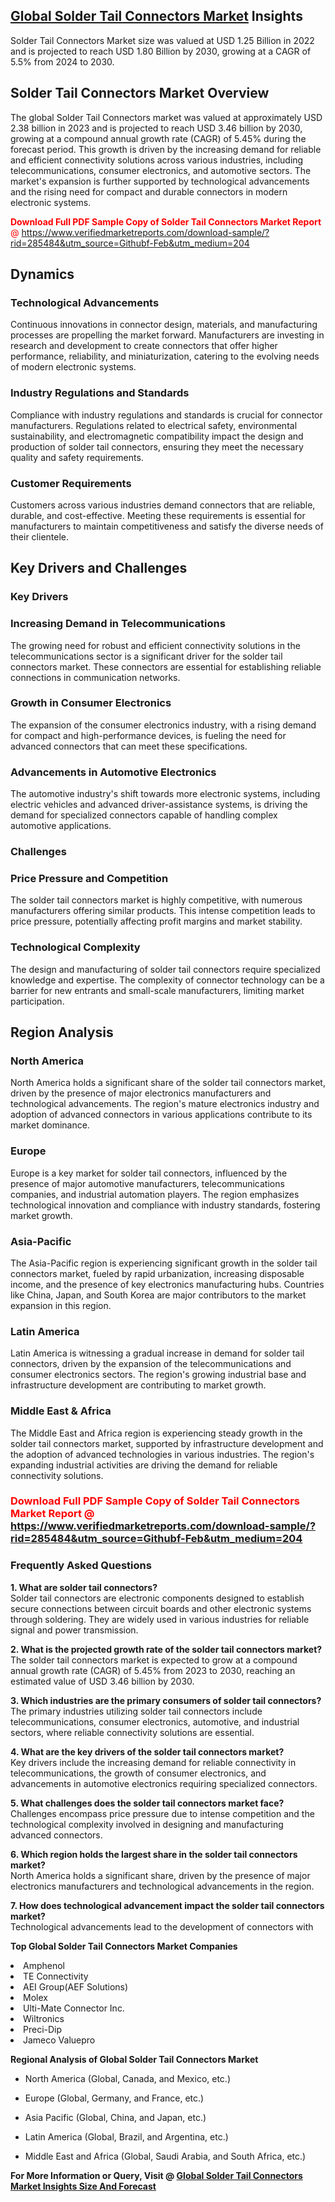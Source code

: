<h2><a href="https://www.verifiedmarketreports.com/download-sample/?rid=285484&amp;utm_source=Githubf&amp;utm_medium=204" target="_blank">Global Solder Tail Connectors Market</a> Insights</h2><p>Solder Tail Connectors Market size was valued at USD 1.25 Billion in 2022 and is projected to reach USD 1.80 Billion by 2030, growing at a CAGR of 5.5% from 2024 to 2030.</p><p> <h2>Solder Tail Connectors Market Overview</h2> <p>The global Solder Tail Connectors market was valued at approximately USD 2.38 billion in 2023 and is projected to reach USD 3.46 billion by 2030, growing at a compound annual growth rate (CAGR) of 5.45% during the forecast period. This growth is driven by the increasing demand for reliable and efficient connectivity solutions across various industries, including telecommunications, consumer electronics, and automotive sectors. The market's expansion is further supported by technological advancements and the rising need for compact and durable connectors in modern electronic systems. </p> <p><p><span class=""><span style="color: #ff0000;"><strong>Download Full PDF Sample Copy of Solder Tail Connectors Market Report</strong> @ </span><a href="https://www.verifiedmarketreports.com/download-sample/?rid=285484&amp;utm_source=Githubf-Feb&amp;utm_medium=204" target="_blank">https://www.verifiedmarketreports.com/download-sample/?rid=285484&amp;utm_source=Githubf-Feb&amp;utm_medium=204</a></span></p></p> <h2>Dynamics</h2> <h3>Technological Advancements</h3> <p>Continuous innovations in connector design, materials, and manufacturing processes are propelling the market forward. Manufacturers are investing in research and development to create connectors that offer higher performance, reliability, and miniaturization, catering to the evolving needs of modern electronic systems. </p> <h3>Industry Regulations and Standards</h3> <p>Compliance with industry regulations and standards is crucial for connector manufacturers. Regulations related to electrical safety, environmental sustainability, and electromagnetic compatibility impact the design and production of solder tail connectors, ensuring they meet the necessary quality and safety requirements. </p> <h3>Customer Requirements</h3> <p>Customers across various industries demand connectors that are reliable, durable, and cost-effective. Meeting these requirements is essential for manufacturers to maintain competitiveness and satisfy the diverse needs of their clientele. </p> <h2>Key Drivers and Challenges</h2> <h3>Key Drivers</h3> <h3>Increasing Demand in Telecommunications</h3> <p>The growing need for robust and efficient connectivity solutions in the telecommunications sector is a significant driver for the solder tail connectors market. These connectors are essential for establishing reliable connections in communication networks. </p> <h3>Growth in Consumer Electronics</h3> <p>The expansion of the consumer electronics industry, with a rising demand for compact and high-performance devices, is fueling the need for advanced connectors that can meet these specifications. </p> <h3>Advancements in Automotive Electronics</h3> <p>The automotive industry's shift towards more electronic systems, including electric vehicles and advanced driver-assistance systems, is driving the demand for specialized connectors capable of handling complex automotive applications. </p> <h3>Challenges</h3> <h3>Price Pressure and Competition</h3> <p>The solder tail connectors market is highly competitive, with numerous manufacturers offering similar products. This intense competition leads to price pressure, potentially affecting profit margins and market stability. </p> <h3>Technological Complexity</h3> <p>The design and manufacturing of solder tail connectors require specialized knowledge and expertise. The complexity of connector technology can be a barrier for new entrants and small-scale manufacturers, limiting market participation. </p> <h2>Region Analysis</h2> <h3>North America</h3> <p>North America holds a significant share of the solder tail connectors market, driven by the presence of major electronics manufacturers and technological advancements. The region's mature electronics industry and adoption of advanced connectors in various applications contribute to its market dominance. </p> <h3>Europe</h3> <p>Europe is a key market for solder tail connectors, influenced by the presence of major automotive manufacturers, telecommunications companies, and industrial automation players. The region emphasizes technological innovation and compliance with industry standards, fostering market growth. </p> <h3>Asia-Pacific</h3> <p>The Asia-Pacific region is experiencing significant growth in the solder tail connectors market, fueled by rapid urbanization, increasing disposable income, and the presence of key electronics manufacturing hubs. Countries like China, Japan, and South Korea are major contributors to the market expansion in this region. </p> <h3>Latin America</h3> <p>Latin America is witnessing a gradual increase in demand for solder tail connectors, driven by the expansion of the telecommunications and consumer electronics sectors. The region's growing industrial base and infrastructure development are contributing to market growth. </p> <h3>Middle East & Africa</h3> <p>The Middle East and Africa region is experiencing steady growth in the solder tail connectors market, supported by infrastructure development and the adoption of advanced technologies in various industries. The region's expanding industrial activities are driving the demand for reliable connectivity solutions. </p> <h3><p><span class=""><span style="color: #ff0000;"><strong>Download Full PDF Sample Copy of Solder Tail Connectors Market Report</strong> @ </span><a href="https://www.verifiedmarketreports.com/download-sample/?rid=285484&amp;utm_source=Githubf-Feb&amp;utm_medium=204" target="_blank">https://www.verifiedmarketreports.com/download-sample/?rid=285484&amp;utm_source=Githubf-Feb&amp;utm_medium=204</a></span></p></h3> <h3>Frequently Asked Questions</h3> <p><strong>1. What are solder tail connectors?</strong><br>Solder tail connectors are electronic components designed to establish secure connections between circuit boards and other electronic systems through soldering. They are widely used in various industries for reliable signal and power transmission.</p> <p><strong>2. What is the projected growth rate of the solder tail connectors market?</strong><br>The solder tail connectors market is expected to grow at a compound annual growth rate (CAGR) of 5.45% from 2023 to 2030, reaching an estimated value of USD 3.46 billion by 2030. </p> <p><strong>3. Which industries are the primary consumers of solder tail connectors?</strong><br>The primary industries utilizing solder tail connectors include telecommunications, consumer electronics, automotive, and industrial sectors, where reliable connectivity solutions are essential. </p> <p><strong>4. What are the key drivers of the solder tail connectors market?</strong><br>Key drivers include the increasing demand for reliable connectivity in telecommunications, the growth of consumer electronics, and advancements in automotive electronics requiring specialized connectors. </p> <p><strong>5. What challenges does the solder tail connectors market face?</strong><br>Challenges encompass price pressure due to intense competition and the technological complexity involved in designing and manufacturing advanced connectors. </p> <p><strong>6. Which region holds the largest share in the solder tail connectors market?</strong><br>North America holds a significant share, driven by the presence of major electronics manufacturers and technological advancements in the region. </p> <p><strong>7. How does technological advancement impact the solder tail connectors market?</strong><br>Technological advancements lead to the development of connectors with</p><p><strong>Top Global Solder Tail Connectors Market Companies</strong></p><div data-test-id=""><p><li>Amphenol</li><li> TE Connectivity</li><li> AEI Group(AEF Solutions)</li><li> Molex</li><li> Ulti-Mate Connector Inc.</li><li> Wiltronics</li><li> Preci-Dip</li><li> Jameco Valuepro</li></p><div><strong>Regional Analysis of&nbsp;Global Solder Tail Connectors Market</strong></div><ul><li dir="ltr"><p dir="ltr">North America&nbsp;(Global, Canada, and Mexico, etc.)</p></li><li dir="ltr"><p dir="ltr">Europe (Global, Germany, and France, etc.)</p></li><li dir="ltr"><p dir="ltr">Asia Pacific&nbsp;(Global, China, and Japan, etc.)</p></li><li dir="ltr"><p dir="ltr">Latin America&nbsp;(Global, Brazil, and Argentina, etc.)</p></li><li dir="ltr">Middle East and Africa&nbsp;(Global, Saudi Arabia, and South Africa, etc.)</li></ul><p><strong>For More Information or Query, Visit @&nbsp;</strong><strong><a href="https://www.verifiedmarketreports.com/product/solder-tail-connectors-market/?utm_source=Githubf&amp;utm_medium=204" target="_blank">Global Solder Tail Connectors Market Insights Size And Forecast</a></strong></p></div>
